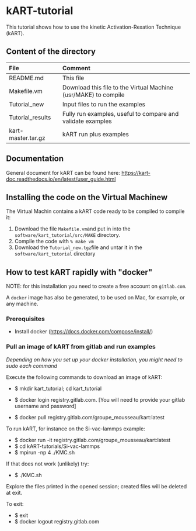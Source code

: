 # kART-tutorial

This tutorial shows how to use the kinetic Activation-Rexation Technique (kART). 

## Content of the directory

| File | Comment |
| :--- | :--- |
|README.md    | This file |  
|Makefile.vm | Download this file to the Virtual Machine (usr/MAKE) to compile
|Tutorial_new | Input files to run the examples
|Tutorial_results | Fully run examples, useful to compare and validate examples
|kart-master.tar.gz | kART run plus examples

## Documentation

General document for kART can be found here: <https://kart-doc.readthedocs.io/en/latest/user_guide.html>

## Installing the code on the Virtual Machinew

The Virtual Machin contains a kART code ready to be compiled to compile it:

1. Download the file `Makefile.vm`and put in into the `software/kart_tutorial/src/MAKE` directory.
2. Compile the code with ` % make vm `
3. Download the `Tutorial_new.tgz`file and untar it in the `software/kart_tutorial` directory


## How to test kART rapidly with "docker"

NOTE: for this installation you need to create a free account on `gitlab.com`.

A `docker` image has also be generated, to be used on Mac, for example, or any machine. 

### Prerequisites
* Install docker (<https://docs.docker.com/compose/install/>)

### Pull an image of kART from gitlab and run examples 

_Depending on how you set up your docker installation, you might need to sudo each command_

Execute the following commands to download an image of kART:
* $ mkdir kart_tutorial; cd kart_tutorial
* $ docker login registry.gitlab.com. [You will need to provide your gitlab username and password]

* $ docker pull registry.gitlab.com/groupe_mousseau/kart:latest

To run kART, for instance on the Si-vac-lammps example:
* $ docker run -it registry.gitlab.com/groupe_mousseau/kart:latest
* $ cd kART-tutorials/Si-vac-lammps
* $ mpirun -np 4 ./KMC.sh 

If that does not work (unlikely) try: 
* $ ./KMC.sh

Explore the files printed in the opened session; created files will be deleted at exit.

To exit:
* $ exit
* $ docker logout registry.gitlab.com

